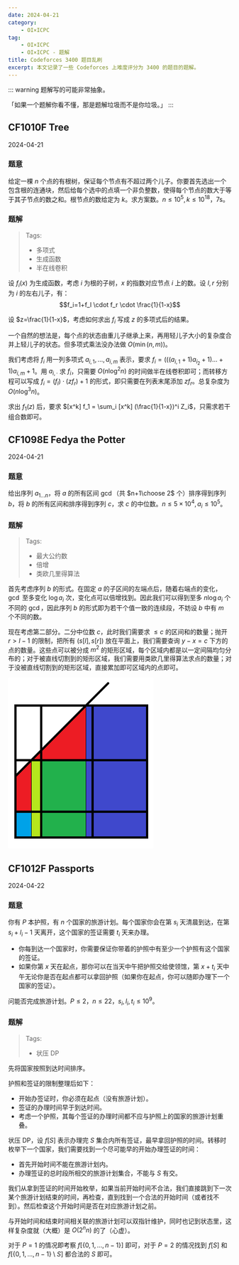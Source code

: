 ```yaml
---
date: 2024-04-21
category:
    - OI×ICPC
tag:
    - OI×ICPC
    - OI×ICPC - 题解
title: Codeforces 3400 题目乱刷
excerpt: 本文记录了一些 Codeforces 上难度评分为 3400 的题目的题解。
---
```


::: warning
题解写的可能非常抽象。

「如果一个题解你看不懂，那是题解垃圾而不是你垃圾。」
:::

## CF1010F Tree
2024-04-21

### 题意
给定一棵 $n$ 个点的有根树，保证每个节点有不超过两个儿子。你要首先选出一个包含根的连通块，然后给每个选中的点填一个非负整数，使得每个节点的数大于等于其子节点的数之和。根节点的数给定为 $k$。求方案数。$n\leq 10^5, k\leq 10^18$，7s。

### 题解
> Tags:
> - 多项式
> - 生成函数
> - 半在线卷积

设 $f_i(x)$ 为生成函数，考虑 $i$ 为根的子树，$x$ 的指数对应节点 $i$ 上的数。设 $l,r$ 分别为 $i$ 的左右儿子，有：
$$f_i=1+f_l \cdot f_r \cdot \frac{1}{1-x}$$

设 $z=\frac{1}{1-x}$，考虑如何求出 $f_i$ 写成 $z$ 的多项式后的结果。

一个自然的想法是，每个点的状态由重儿子继承上来，再用轻儿子大小的复杂度合并上轻儿子的状态。但多项式乘法没办法做 $O(\min(n,m))$。

我们考虑将 $f_i$ 用一列多项式 $a_{i,1}, \dots, a_{i,m}$ 表示，要求 $f_i = (((a_{i,1}+1)a_{i_2}+1)\dots +1)a_{i,m}+1$。用 $a_{i, \cdot}$ 求 $f_i$，只需要 $O(n \log^2 n)$ 的时间做半在线卷积即可；而转移方程可以写成 $f_i = (f_l) \cdot (z f_r) +1$ 的形式，即只需要在列表末尾添加 $z f_r$。总复杂度为 $O(n \log^3 n)$。

求出 $f_1(z)$ 后，要求 $[x^k] f_1 = \sum_i [x^k] (\frac{1}{1-x})^i Z_i$，只需求若干组合数即可。

## CF1098E Fedya the Potter
2024-04-21

### 题意
给出序列 $a_{1 \dots n}$，将 $a$ 的所有区间 $\gcd$（共 $n+1\choose 2$ 个）排序得到序列 $b$，将 $b$ 的所有区间和排序得到序列 $c$，求 $c$ 的中位数。$n\leq 5\times 10^4, a_i\leq 10^5$。

### 题解
> Tags:
> - 最大公约数
> - 倍增
> - 类欧几里得算法

首先考虑序列 $b$ 的形式。在固定 $a$ 的子区间的左端点后，随着右端点的变化，$\gcd$ 至多变化 $\log a_i$ 次，变化点可以倍增找到。因此我们可以得到至多 $n \log a_i$ 个不同的 $\gcd$，因此序列 $b$ 的形式即为若干个值一致的连续段，不妨设 $b$ 中有 $m$ 个不同的数。

现在考虑第二部分。二分中位数 $c$，此时我们需要求 $\leq c$ 的区间和的数量；抛开 $r>l-1$ 的限制，把所有 $(s[l], s[r])$ 放在平面上，我们需要查询 $y-x=c$ 下方的点的数量。这些点可以被分成 $m^2$ 的矩形区域，每个区域内都是以一定间隔均匀分布的；对于被直线切割到的矩形区域，我们需要用类欧几里得算法求点的数量；对于没被直线切割到的矩形区域，直接累加即可区域内的点即可。

![示意图](/assets/images/sol_CF3400/CF1098E.png)

## CF1012F Passports
2024-04-22

### 题意
你有 $P$ 本护照，有 $n$ 个国家的旅游计划。每个国家你会在第 $s_i$ 天清晨到达，在第 $s_i+l_i-1$ 天离开，这个国家的签证需要 $t_i$ 天来办理。
- 你每到达一个国家时，你需要保证你带着的护照中有至少一个护照有这个国家的签证。
- 如果你第 $x$ 天在起点，那你可以在当天中午把护照交给使领馆，第 $x+t_i$ 天中午无论你是否在起点都可以拿回护照（如果你在起点，你可以随即办理下一个国家的签证）。

问能否完成旅游计划。$P\leq 2$，$n\leq 22$，$s_i,l_i,t_i\leq 10^9$。

### 题解
> Tags:
> - 状压 DP

先将国家按照到达时间排序。

护照和签证的限制整理后如下：
- 开始办签证时，你必须在起点（没有旅游计划）。
- 签证的办理时间早于到达时间。
- 考虑一个护照，其每个签证的办理时间都不应与护照上的国家的旅游计划重叠。

状压 DP，设 $f[S]$ 表示办理完 $S$ 集合内所有签证，最早拿回护照的时间。转移时枚举下一个国家，我们需要找到一个尽可能早的开始办理签证的时间：
- 首先开始时间不能在旅游计划内。
- 办理签证的总时段所相交的旅游计划集合，不能与 $S$ 有交。

我们从拿到签证的时间开始枚举，如果当前开始时间不合法，我们直接跳到下一次某个旅游计划结束的时间，再检查，直到找到一个合法的开始时间（或者找不到）。然后检查这个开始时间是否在对应旅游计划之前。

与开始时间和结束时间相关联的旅游计划可以双指针维护，同时也记到状态里，这样复杂度就（大概）是 $O(2^n n)$ 的了（心虚）。

对于 $P=1$ 的情况即考察 $f[\{0,1,\dots,n-1\}]$ 即可，对于 $P=2$ 的情况找到 $f[S]$ 和 $f[\{0,1,\dots,n-1\}\setminus S]$ 都合法的 $S$ 即可。
